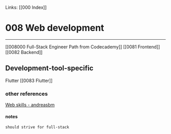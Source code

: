 Links: [[000 Index]]

# 008 Web development 

---
[[008000 Full-Stack Engineer Path from Codecademy]]
[[0081 Frontend]]
[[0082 Backend]]

## Development-tool-specific
Flutter
[[0083 Flutter]]

### other references
[Web skills - andreasbm](https://andreasbm.github.io/web-skills/#architecture-and-paradigms)

#### notes
`should strive for full-stack`